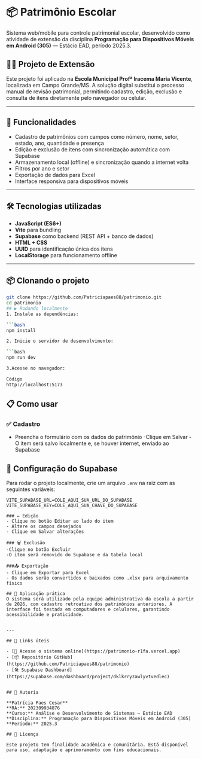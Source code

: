 # 📦 Patrimônio Escolar

Sistema web/mobile para controle patrimonial escolar, desenvolvido como atividade de extensão da disciplina **Programação para Dispositivos Móveis em Android (305)** — Estácio EAD, período 2025.3.

## 👩‍🏫 Projeto de Extensão

Este projeto foi aplicado na **Escola Municipal Profª Iracema Maria Vicente**, localizada em Campo Grande/MS. A solução digital substitui o processo manual de revisão patrimonial, permitindo cadastro, edição, exclusão e consulta de itens diretamente pelo navegador ou celular.

---

## 🚀 Funcionalidades

- Cadastro de patrimônios com campos como número, nome, setor, estado, ano, quantidade e presença
- Edição e exclusão de itens com sincronização automática com Supabase
- Armazenamento local (offline) e sincronização quando a internet volta
- Filtros por ano e setor
- Exportação de dados para Excel
- Interface responsiva para dispositivos móveis

---

## 🛠️ Tecnologias utilizadas

- **JavaScript (ES6+)**
- **Vite** para bundling
- **Supabase** como backend (REST API + banco de dados)
- **HTML + CSS**
- **UUID** para identificação única dos itens
- **LocalStorage** para funcionamento offline

---

## 📦 Clonando o projeto

```bash
git clone https://github.com/Patriciapaes88/patrimonio.git
cd patrimonio
## ▶️ Rodando localmente
1. Instale as dependências:

```bash
npm install

2. Inicie o servidor de desenvolvimento:

```bash
npm run dev

3.Acesse no navegador:

Código
http://localhost:5173

```
## 📋 Como usar
### ✅ Cadastro
- Preencha o formulário com os dados do patrimônio
-Clique em Salvar
-O item será salvo localmente e, se houver internet, enviado ao Supabase

## 🔐 Configuração do Supabase

Para rodar o projeto localmente, crie um arquivo `.env` na raiz com as seguintes variáveis:

```env
VITE_SUPABASE_URL=COLE_AQUI_SUA_URL_DO_SUPABASE
VITE_SUPABASE_KEY=COLE_AQUI_SUA_CHAVE_DO_SUPABASE

### ✏️ Edição
- Clique no botão Editar ao lado do item
- Altere os campos desejados
- Clique em Salvar alterações

### 🗑️ Exclusão
-Clique no botão Excluir
-O item será removido do Supabase e da tabela local

###📤 Exportação
- Clique em Exportar para Excel
- Os dados serão convertidos e baixados como .xlsx para arquivamento físico

## 📱 Aplicação prática
O sistema será utilizado pela equipe administrativa da escola a partir de 2026, com cadastro retroativo dos patrimônios anteriores. A interface foi testada em computadores e celulares, garantindo acessibilidade e praticidade.


---

## 🔗 Links úteis

- [🔗 Acesse o sistema online](https://patrimonio-r1fa.vercel.app)
- [📦 Repositório GitHub](https://github.com/Patriciapaes88/patrimonio)
- [🛠️ Supabase Dashboard](https://supabase.com/dashboard/project/dklkrryzawlyvtvedlec)


## 🧾 Autoria

**Patrícia Paes Cesar**  
**RA:** 202309934876  
**Curso:** Análise e Desenvolvimento de Sistemas — Estácio EAD  
**Disciplina:** Programação para Dispositivos Móveis em Android (305)  
**Período:** 2025.3

## 📄 Licença

Este projeto tem finalidade acadêmica e comunitária. Está disponível para uso, adaptação e aprimoramento com fins educacionais.
